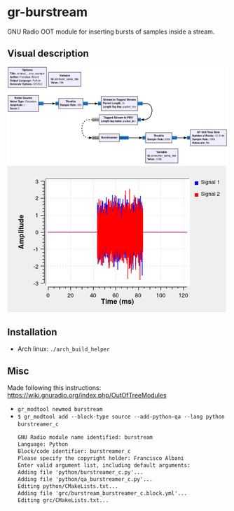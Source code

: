 # gr-burstream

GNU Radio OOT module for inserting bursts of samples inside a stream.

## Visual description

![Example](example.png)
![Example running](example_running.png)

## Installation

* Arch linux: `./arch_build_helper`

## Misc

Made following this instructions: https://wiki.gnuradio.org/index.php/OutOfTreeModules

* `gr_modtool newmod burstream`
* `$ gr_modtool add --block-type source --add-python-qa --lang python burstreamer_c`
    ```
    GNU Radio module name identified: burstream
    Language: Python
    Block/code identifier: burstreamer_c
    Please specify the copyright holder: Francisco Albani
    Enter valid argument list, including default arguments: 
    Adding file 'python/burstreamer_c.py'...
    Adding file 'python/qa_burstreamer_c.py'...
    Editing python/CMakeLists.txt...
    Adding file 'grc/burstream_burstreamer_c.block.yml'...
    Editing grc/CMakeLists.txt...
    ```
